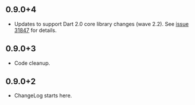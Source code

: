 ## 0.9.0+4

* Updates to support Dart 2.0 core library changes (wave
  2.2). See [issue 31847][sdk#31847] for details.
  
  [sdk#31847]: https://github.com/dart-lang/sdk/issues/31847


## 0.9.0+3

* Code cleanup.

## 0.9.0+2

* ChangeLog starts here.
